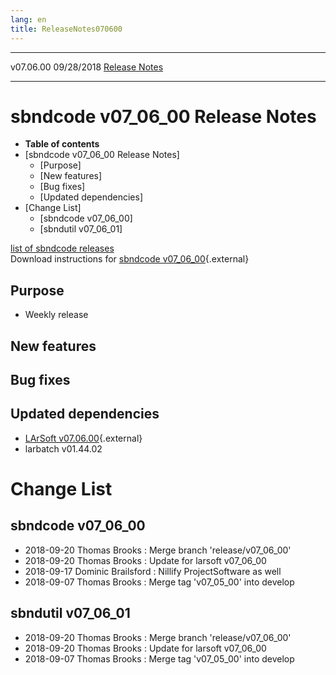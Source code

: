 ```yaml
---
lang: en
title: ReleaseNotes070600
---
```


  ----------- ------------ -- -- ------------------------------------------------------
  v07.06.00   09/28/2018         [Release Notes](ReleaseNotes070600.html)
  ----------- ------------ -- -- ------------------------------------------------------



sbndcode v07\_06\_00 Release Notes
======================================================================================

-   **Table of contents**
-   [sbndcode v07\_06\_00 Release
    Notes]
    -   [Purpose]
    -   [New features]
    -   [Bug fixes]
    -   [Updated dependencies]
-   [Change List]
    -   [sbndcode v07\_06\_00]
    -   [sbndutil v07\_06\_01]

[list of sbndcode
releases](List_of_SBND_code_releases.html)\
Download instructions for [sbndcode
v07\_06\_00](http://scisoft.fnal.gov/scisoft/bundles/sbnd/v07_06_00/sbndcode-v07_06_00.html){.external}



Purpose
----------------------------------

-   Weekly release



New features
--------------------------------------------



Bug fixes
--------------------------------------



Updated dependencies
------------------------------------------------------------

-   [LArSoft
    v07.06.00](https://cdcvs.fnal.gov/redmine/projects/larsoft/wiki/ReleaseNotes070600){.external}
-   larbatch v01.44.02



Change List
==========================================



sbndcode v07\_06\_00
----------------------------------------------------------

-   2018-09-20 Thomas Brooks : Merge branch \'release/v07\_06\_00\'
-   2018-09-20 Thomas Brooks : Update for larsoft v07\_06\_00
-   2018-09-17 Dominic Brailsford : Nillify ProjectSoftware as well
-   2018-09-07 Thomas Brooks : Merge tag \'v07\_05\_00\' into develop



sbndutil v07\_06\_01
----------------------------------------------------------

-   2018-09-20 Thomas Brooks : Merge branch \'release/v07\_06\_00\'
-   2018-09-20 Thomas Brooks : Update for larsoft v07\_06\_00
-   2018-09-07 Thomas Brooks : Merge tag \'v07\_05\_00\' into develop
